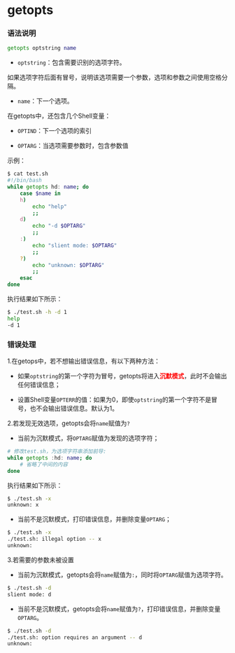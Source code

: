 # getopts

### 语法说明
```bash
getopts optstring name
```

* `optstring`：包含需要识别的选项字符。

如果选项字符后面有冒号，说明该选项需要一个参数，选项和参数之间使用空格分隔。

* `name`：下一个选项。

在getopts中，还包含几个Shell变量：

* `OPTIND`：下一个选项的索引

* `OPTARG`：当选项需要参数时，包含参数值

示例：

```bash
$ cat test.sh
#!/bin/bash
while getopts hd: name; do
    case $name in
    h)
        echo "help"
        ;;
    d)
        echo "-d $OPTARG"
        ;;
    :)
        echo "slient mode: $OPTARG"
        ;;
    ?)
        echo "unknown: $OPTARG"
        ;;
    esac
done
```

执行结果如下所示：

```bash
$ ./test.sh -h -d 1
help
-d 1
```

### 错误处理

1.在getops中，若不想输出错误信息，有以下两种方法：

* 如果`optstring`的第一个字符为冒号，getopts将进入<strong style="color:red;">沉默模式</strong>，此时不会输出任何错误信息；

* 设置Shell变量`OPTERR`的值：如果为0，即使`optstring`的第一个字符不是冒号，也不会输出错误信息。默认为1。

2.若发现无效选项，getopts会将`name`赋值为`?`

* 当前为沉默模式，将`OPTARG`赋值为发现的选项字符；

```bash
# 修改test.sh，为选项字符串添加前导:
while getopts :hd: name; do
    # 省略了中间的内容
done
```

执行结果如下所示：

```bash
$ ./test.sh -x 
unknown: x
```

* 当前不是沉默模式，打印错误信息，并删除变量`OPTARG`；

```bash
$ ./test.sh -x
./test.sh: illegal option -- x
unknown: 
```

3.若需要的参数未被设置

* 当前为沉默模式，getopts会将`name`赋值为`:`，同时将`OPTARG`赋值为选项字符。

```bash
$ ./test.sh -d
slient mode: d
```

* 当前不是沉默模式，getopts会将`name`赋值为`?`，打印错误信息，并删除变量`OPTARG`。

```bash
$ ./test.sh -d
./test.sh: option requires an argument -- d
unknown: 
```

